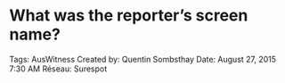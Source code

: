 # What was the reporter’s screen name?

Tags: AusWitness
Created by: Quentin Sombsthay
Date: August 27, 2015 7:30 AM
Réseau: Surespot